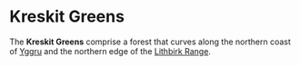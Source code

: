 # Kreskit Greens

The **Kreskit Greens** comprise a forest that curves along the northern coast of [Yggru](../) and the northern edge of the [Lithbirk Range](../lithbirk-range).
